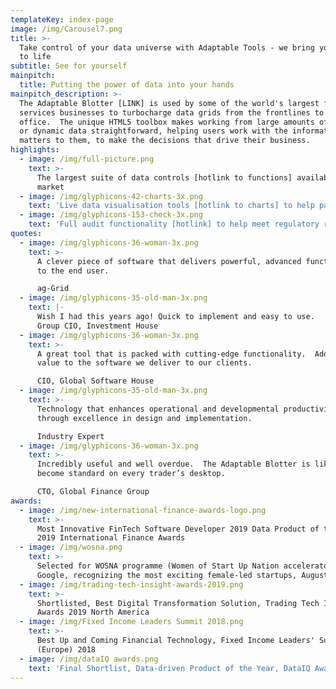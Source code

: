 ```yaml
---
templateKey: index-page
image: /img/Carousel7.png
title: >-
  Take control of your data universe with Adaptable Tools - we bring your data
  to life
subtitle: See for yourself
mainpitch:
  title: Putting the power of data into your hands
mainpitch_description: >-
  The Adaptable Blotter [LINK] is used by some of the world's largest financial
  services businesses to turbocharge data grids from the frontlines to the back
  office.  The unique HTML5 toolbox makes working from large amounts of static
  or dynamic data straightforward, helping users work with the information that
  matters to them, to make the decisions that drive their business.
highlights:
  - image: /img/full-picture.png
    text: >-
      The largest suite of data controls [hotlink to functions] available in the
      market
  - image: /img/glyphicons-42-charts-3x.png
    text: 'Live data visualisation tools [hotlink to charts] to help patterns emerge '
  - image: /img/glyphicons-153-check-3x.png
    text: 'Full audit functionality [hotlink] to help meet regulatory requirements'
quotes:
  - image: /img/glyphicons-36-woman-3x.png
    text: >-
      A clever piece of software that delivers powerful, advanced functionality
      to the end user.​

      ag-Grid
  - image: /img/glyphicons-35-old-man-3x.png
    text: |-
      Wish I had this years ago! Quick to implement and easy to use.
      Group CIO, Investment House
  - image: /img/glyphicons-36-woman-3x.png
    text: >-
      A great tool that is packed with cutting-edge functionality.  Adds real
      value to the software we deliver to our clients.

      CIO, Global Software House
  - image: /img/glyphicons-35-old-man-3x.png
    text: >-
      Technology that enhances operational and developmental productivity
      through excellence in design and implementation.

      Industry Expert
  - image: /img/glyphicons-36-woman-3x.png
    text: >-
      Incredibly useful and well overdue.  The Adaptable Blotter is likely to
      become standard on every trader’s desktop.

      CTO, Global Finance Group
awards:
  - image: /img/new-international-finance-awards-logo.png
    text: >-
      Most Innovative FinTech Software Developer 2019 Data Product of the Year,
      2019 International Finance Awards
  - image: /img/wosna.png
    text: >-
      Selected for WOSNA programme (Women of Start Up Nation accelerator) at
      Google, recognizing the most exciting female-led startups, August 2019
  - image: /img/trading-tech-insight-awards-2019.png
    text: >-
      Shortlisted, Best Digital Transformation Solution, Trading Tech Insight
      Awards 2019 North America
  - image: /img/Fixed Income Leaders Summit 2018.png
    text: >-
      Best Up and Coming Financial Technology, Fixed Income Leaders' Summit
      (Europe) 2018
  - image: /img/dataIQ awards.png
    text: 'Final Shortlist, Data-driven Product of the Year, DataIQ Awards 2019'
---
```


